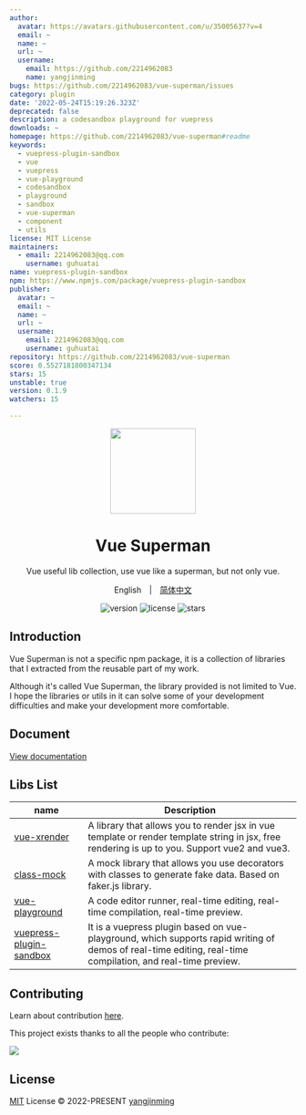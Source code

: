 ```yaml
---
author:
  avatar: https://avatars.githubusercontent.com/u/35005637?v=4
  email: ~
  name: ~
  url: ~
  username:
    email: https://github.com/2214962083
    name: yangjinming
bugs: https://github.com/2214962083/vue-superman/issues
category: plugin
date: '2022-05-24T15:19:26.323Z'
deprecated: false
description: a codesandbox playground for vuepress
downloads: ~
homepage: https://github.com/2214962083/vue-superman#readme
keywords:
  - vuepress-plugin-sandbox
  - vue
  - vuepress
  - vue-playground
  - codesandbox
  - playground
  - sandbox
  - vue-superman
  - component
  - utils
license: MIT License
maintainers:
  - email: 2214962083@qq.com
    username: guhuatai
name: vuepress-plugin-sandbox
npm: https://www.npmjs.com/package/vuepress-plugin-sandbox
publisher:
  avatar: ~
  email: ~
  name: ~
  url: ~
  username:
    email: 2214962083@qq.com
    username: guhuatai
repository: https://github.com/2214962083/vue-superman
score: 0.5527181800347134
stars: 15
unstable: true
version: 0.1.9
watchers: 15

---
```


<div align="center">
  <a href="https://vue-superman.vercel.app/">
    <img src="https://vue-superman.vercel.app/images/logo.svg" width="150">
  </a>
  <h1>Vue Superman</h1>
  <p>Vue useful lib collection, use vue like a superman, but not only vue.</p>
  <p>
    <span>English</span>&emsp;|&emsp;<a href="./README_zh-CN.md">简体中文</a>
  </p>
  <p>
    <img src="https://img.shields.io/github/package-json/v/2214962083/vue-superman" alt="version">
    <img src="https://img.shields.io/github/license/2214962083/vue-superman" alt="license">
    <img src="https://img.shields.io/github/stars/2214962083/vue-superman?style=social" alt="stars">
  </p>
</div>

## Introduction

Vue Superman is not a specific npm package, it is a collection of libraries that I extracted from the reusable part of my work.

Although it's called Vue Superman, the library provided is not limited to Vue. I hope the libraries or utils in it can solve some of your development difficulties and make your development more comfortable.

## Document

[View documentation](https://vue-superman.vercel.app/)

## Libs List

| name                                                           | Description                                                                                                                                                |
| -------------------------------------------------------------- | ---------------------------------------------------------------------------------------------------------------------------------------------------------- |
| [vue-xrender](./packages/vue-xrender/)                         | A library that allows you to render jsx in vue template or render template string in jsx, free rendering is up to you. Support vue2 and vue3.              |
| [class-mock](./packages/class-mock/)                           | A mock library that allows you use decorators with classes to generate fake data. Based on faker.js library.                                               |
| [vue-playground](./packages/vue-playground/)                   | A code editor runner, real-time editing, real-time compilation, real-time preview.                                                                         |
| [vuepress-plugin-sandbox](./packages/vuepress-plugin-sandbox/) | It is a vuepress plugin based on vue-playground, which supports rapid writing of demos of real-time editing, real-time compilation, and real-time preview. |

## Contributing

Learn about contribution [here](https://github.com/2214962083/vue-superman/blob/master/CONTRIBUTING.md).

This project exists thanks to all the people who contribute:

<a href="https://github.com/2214962083/vue-superman/graphs/contributors">
  <img src="https://contrib.rocks/image?repo=2214962083/vue-superman" />
</a>

## License

[MIT](https://github.com/2214962083/vue-superman/blob/master/LICENSE) License © 2022-PRESENT [yangjinming](https://github.com/2214962083)
